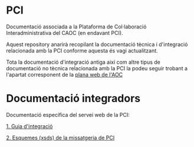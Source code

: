 # PCI

Documentació associada a la Plataforma de Col·laboració Interadministrativa del CAOC (en endavant PCI).

Aquest repository anarirà recopilant la documentació tècnica i d'integració relacionada amb la PCI conforme aquesta és vagi actualitzant.

Tota la documentació d'integració antiga així com altre tipus de documentació no tècnica relacionada amb la PCI la podeu seguir trobant a l'apartat corresponent de la [plana web de l'AOC](https://www.aoc.cat/)

# Documentació integradors

Documentació específica del servei web de la PCI:

[1. Guia d'integració](Missatgeria/README.md)

[2. Esquemes (xsds) de la missatgeria de PCI](Missatgeria/esquemes)
